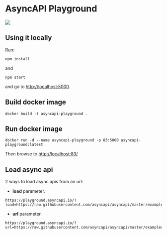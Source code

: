 # AsyncAPI Playground

![](screenshot.png)

## Using it locally

Run:

```
npm install
```

and

```
npm start
```

and go to [http://localhost:5000]().

## Build docker image

```
docker build -t asyncapi-playground .
```

## Run docker image

```
docker run -d --name asyncapi-playground -p 83:5000 asyncapi-playground:latest
```

Then browse to [http://localhost:83/]()

## Load async api

2 ways to load async apis from an url: 

- **load** parameter.

```
https://playground.asyncapi.io/?load=https://raw.githubusercontent.com/asyncapi/asyncapi/master/examples/2.0.0/simple.yml
```

- **url** parameter.
```
https://playground.asyncapi.io/?url=https://raw.githubusercontent.com/asyncapi/asyncapi/master/examples/2.0.0/simple.yml
```

